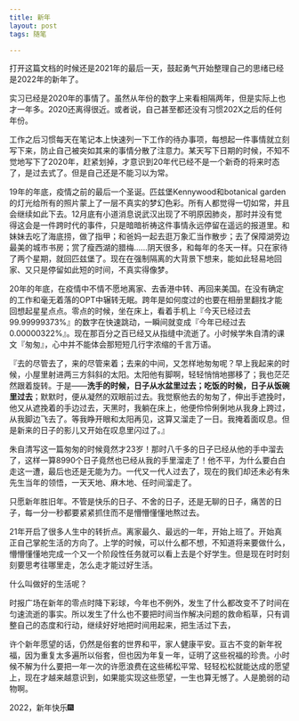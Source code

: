 ```yaml
---
title: 新年
layout: post
tags: 随笔

---
```


打开这篇文档的时候还是2021年的最后一天，鼓起勇气开始整理自己的思绪已经是2022年的新年了。



实习已经是2020年的事情了。虽然从年份的数字上来看相隔两年，但是实际上也才一年多。2020还离得很近。或者说，自己甚至都还没有习惯202X之后的任何年份。

工作之后习惯每天在笔记本上快速列一下工作的待办事项，每想起一件事情就立刻写下来，防止自己被突如其来的事情分散了注意力。某天写下日期的时候，不知不觉地写下了2020年，赶紧划掉，才意识到20年代已经不是一个新奇的将来时态了，是过去式了。但是自己还是不能习以为常。


19年的年底，疫情之前的最后一个圣诞。匹兹堡Kennywood和botanical garden的灯光给所有的照片蒙上了一层不真实的梦幻色彩。所有人都觉得一切如常，并且会继续如此下去。12月底有小道消息说武汉出现了不明原因肺炎，那时并没有觉得这会是一件跨时代的事件，只是暗暗祈祷这件事情永远停留在遥远的报道里。和妹妹去吃了海底捞，做了指甲；和爸妈一起去逛万象汇当作散步；去了保障湖旁边最美的城市书房；赏了瘦西湖的腊梅......阴天很多，和每年的冬天一样。只在家待了两个星期，就回匹兹堡了。现在在强制隔离的大背景下想来，能如此轻易地回家、又只是停留如此短的时间，不真实得像梦。

20年的年底，在疫情中不情不愿地离家、去香港中转、再回来美国。在没有确定的工作和毫无着落的OPT中辗转无眠。跨年是如何度过的也要在相册里翻找才能回想起星星点点。零点的时候，坐在床上，看着手机上『今天已经过去99.99999373%』的数字在快速跳动，一瞬间就变成『今年已经过去0.00000322%』。现在那百分之百已经又从指缝中流逝了。小时候学朱自清的课文『匆匆』，心中并不能体会那短短几行字浓缩的千言万语。



『去的尽管去了，来的尽管来着；去来的中间，又怎样地匆匆呢？早上我起来的时候，小屋里射进两三方斜斜的太阳。太阳他有脚啊，轻轻悄悄地挪移了；我也茫茫然跟着旋转。于是——**洗手的时候，日子从水盆里过去；吃饭的时候，日子从饭碗里过去**；默默时，便从凝然的双眼前过去。我觉察他去的匆匆了，伸出手遮挽时，他又从遮挽着的手边过去，天黑时，我躺在床上，他便伶伶俐俐地从我身上跨过，从我脚边飞去了。等我睁开眼和太阳再见，这算又溜走了一日。我掩着面叹息。但是新来的日子的影儿又开始在叹息里闪过了。』



朱自清写这一篇匆匆的时候竟然才23岁！那时八千多的日子已经从他的手中溜去了，这样一算8990个日子竟然也已经从我的手里溜走了！他不平，为什么要白白走这一遭，最后也还是无能为力。一代又一代人过去了，现在的我们却还未必有朱先生当年的领悟，一天天地、麻木地、任时间溜走了。



只愿新年胜旧年。不管是快乐的日子、不舍的日子，还是无聊的日子，痛苦的日子，每一分一秒都要紧紧抓住而不是懵懵懂懂地熬过去。



21年开启了很多人生中的转折点。离家最久、最远的一年，开始上班了。开始真正自己掌舵生活的方向了。上学的时候，可以什么都不想，不知道将来要做什么，懵懵懂懂地完成一个又一个阶段性任务就可以看上去是个好学生。但是现在时时刻刻要思考往哪里走，怎么走才能过好生活。

什么叫做好的生活呢？



时报广场在新年的零点时降下彩球，今年也不例外，发生了什么都改变不了时间在匀速流逝的事实。所以发生了什么也不要把时间当作解决问题的救命稻草，只有调整自己的态度和行动，继续好好地把时间用起来，把生活过下去，



许个新年愿望的话，仍然是俗套的世界和平，家人健康平安。亘古不变的新年祝福，因为重复太多遍所以俗套，但也因为年复一年，证明了这些祝福的珍贵。小时候不解为什么要把一年一次的许愿浪费在这些稀松平常、轻轻松松就能达成的愿望上，现在才越来越意识到，如果能实现这些愿望，一生也算无憾了。人是脆弱的动物啊。



2022，新年快乐🎆





